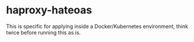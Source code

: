 # haproxy-hateoas

This is specific for applying inside a Docker/Kubernetes environment, think
twice before running this as is.
